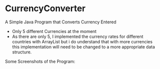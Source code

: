 # CurrencyConverter
A Simple Java Program that Converts Currency Entered
- Only 5 different Currencies at the moment
- As there are only 5, I implemented the currency rates for different countries with ArrayList but i do understand that with more currencies this implementation will need to be changed to a more appropriate data structure.

Some Screenshots of the Program:


